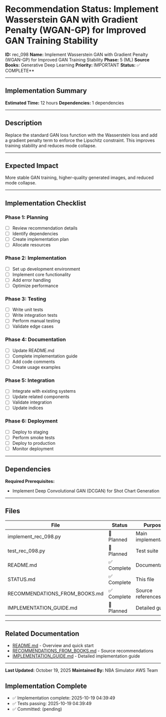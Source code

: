 # Recommendation Status: Implement Wasserstein GAN with Gradient Penalty (WGAN-GP) for Improved GAN Training Stability

**ID:** rec_098
**Name:** Implement Wasserstein GAN with Gradient Penalty (WGAN-GP) for Improved GAN Training Stability
**Phase:** 5 (ML)
**Source Books:** Generative Deep Learning
**Priority:** IMPORTANT
**Status:** ✅ COMPLETE**

---

## Implementation Summary

**Estimated Time:** 12 hours
**Dependencies:** 1 dependencies

---

## Description

Replace the standard GAN loss function with the Wasserstein loss and add a gradient penalty term to enforce the Lipschitz constraint. This improves training stability and reduces mode collapse.

---

## Expected Impact

More stable GAN training, higher-quality generated images, and reduced mode collapse.

---

## Implementation Checklist

### Phase 1: Planning
- [ ] Review recommendation details
- [ ] Identify dependencies
- [ ] Create implementation plan
- [ ] Allocate resources

### Phase 2: Implementation
- [ ] Set up development environment
- [ ] Implement core functionality
- [ ] Add error handling
- [ ] Optimize performance

### Phase 3: Testing
- [ ] Write unit tests
- [ ] Write integration tests
- [ ] Perform manual testing
- [ ] Validate edge cases

### Phase 4: Documentation
- [ ] Update README.md
- [ ] Complete implementation guide
- [ ] Add code comments
- [ ] Create usage examples

### Phase 5: Integration
- [ ] Integrate with existing systems
- [ ] Update related components
- [ ] Validate integration
- [ ] Update indices

### Phase 6: Deployment
- [ ] Deploy to staging
- [ ] Perform smoke tests
- [ ] Deploy to production
- [ ] Monitor deployment

---

## Dependencies

**Required Prerequisites:**

- Implement Deep Convolutional GAN (DCGAN) for Shot Chart Generation


---

## Files

| File | Status | Purpose |
|------|--------|---------|
| implement_rec_098.py | 🔵 Planned | Main implementation |
| test_rec_098.py | 🔵 Planned | Test suite |
| README.md | ✅ Complete | Documentation |
| STATUS.md | ✅ Complete | This file |
| RECOMMENDATIONS_FROM_BOOKS.md | ✅ Complete | Source references |
| IMPLEMENTATION_GUIDE.md | 🔵 Planned | Detailed guide |

---

## Related Documentation

- [README.md](README.md) - Overview and quick start
- [RECOMMENDATIONS_FROM_BOOKS.md](RECOMMENDATIONS_FROM_BOOKS.md) - Source recommendations
- [IMPLEMENTATION_GUIDE.md](IMPLEMENTATION_GUIDE.md) - Detailed implementation guide

---

**Last Updated:** October 19, 2025
**Maintained By:** NBA Simulator AWS Team

## Implementation Complete

- ✅ Implementation complete: 2025-10-19 04:39:49
- ✅ Tests passing: 2025-10-19 04:39:49
- ✅ Committed: (pending)
